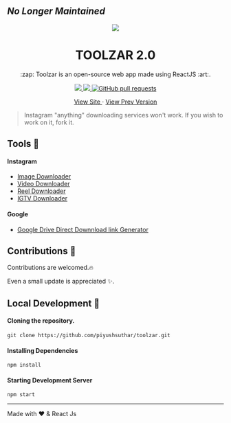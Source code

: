 ## *No Longer Maintained*

<p align="center">
<img align="center" src="https://cdn.statically.io/gh/PiyushSuthar/toolzar/v2.0/public/images/c9a3ec0e-7c64-541c-bbc0-261e901fc1e8.webPlatform.png"></img>
<h1 align="center">TOOLZAR 2.0</h1>
<p align="center">:zap: Toolzar is an open-source web app made using ReactJS :art:.</p>
</p>


<p align="center">
  <a href="https://app.netlify.com/sites/toolzar/deploys" target="_blank">
    <img src="https://api.netlify.com/api/v1/badges/cb090b00-c046-4c7b-b433-6451e525e270/deploy-status"></img>
  </a>
  <a href="https://github.com/piyushsuthar/toolzar/issues">
    <img src="https://img.shields.io/github/issues/PiyushSuthar/toolzar?style=flat-square"></img>
  </a>
   <a href="https://github.com/piyushsuthar/toolzar/pulls">
      <img alt="GitHub pull requests" src="https://img.shields.io/github/issues-pr/piyushsuthar/toolzar?style=flat-square" />
   </a>
</p>

<p align="center">
  <a href="https://toolzar.netlify.app" target="_blank">
    View Site
  </a>
 · 
  <a href="https://piyushsuthar.github.io/toolzar" target="_blank">
    View Prev Version
  </a>
</p>

> Instagram "anything" downloading services won't work. If you wish to work on it, fork it.
## Tools :wrench:
#### Instagram
- [Image Downloader](https://toolzar.netlify.app/instagram/image)
- [Video Downloader](https://toolzar.netlify.app/instagram/video)
- [Reel Downloader](https://toolzar.netlify.app/instagram/reel)
- [IGTV Downloader](https://toolzar.netlify.app/instagram/igtv)

#### Google
- [Google Drive Direct Downnload link Generator](https://toolzar.netlify.app/google/drive-link-gen)

## Contributions :dizzy:
Contributions are welcomed.:fire:

Even a small update is appreciated :sparkles:.

## Local Development :construction:

#### Cloning the repository.
```ssh
git clone https://github.com/piyushsuthar/toolzar.git
```

#### Installing Dependencies
```ssh
npm install
```

#### Starting Development Server
```ssh
npm start
```
---
Made with ❤ & React Js
